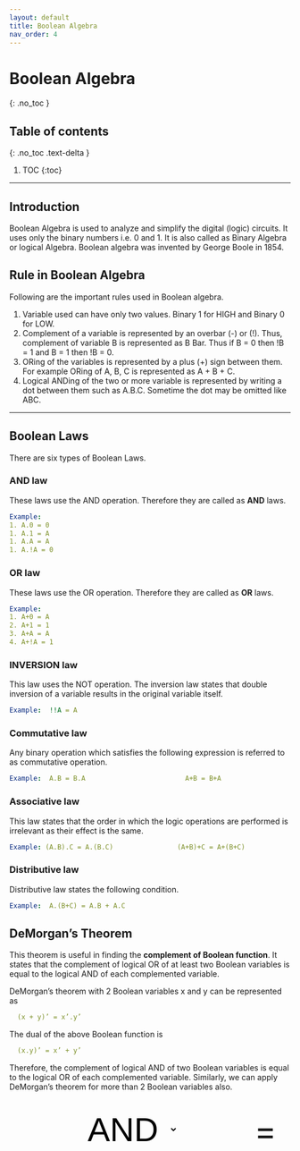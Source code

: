 ```yaml
---
layout: default
title: Boolean Algebra
nav_order: 4
---
```


# Boolean Algebra
{: .no_toc }


## Table of contents
{: .no_toc .text-delta }

1. TOC
{:toc}

---



## Introduction


Boolean Algebra is used to analyze and simplify the digital (logic) circuits. 
It uses only the binary numbers i.e. 0 and 1. 
It is also called as Binary Algebra or logical Algebra. 
Boolean algebra was invented by George Boole in 1854.



## Rule in Boolean Algebra
Following are the important rules used in Boolean algebra.

1. Variable used can have only two values. Binary 1 for HIGH and Binary 0 for LOW.
1. Complement of a variable is represented by an overbar (-) or (!). Thus, complement of variable B is represented as B Bar. Thus if B = 0 then !B  = 1 and B = 1 then !B  = 0.
1. ORing of the variables is represented by a plus (+) sign between them. For example ORing of A, B, C is represented as A + B + C.
1. Logical ANDing of the two or more variable is represented by writing a dot between them such as A.B.C. Sometime the dot may be omitted like ABC.
   
---

## Boolean Laws

There are six types of Boolean Laws.

### AND law

These laws use the AND operation. Therefore they are called as **AND** laws.
```yaml
Example:  
1. A.0 = 0
1. A.1 = A
1. A.A = A
1. A.!A = 0
```

### OR law

These laws use the OR operation. Therefore they are called as **OR** laws.
```yaml
Example:  
1. A+0 = A
2. A+1 = 1
3. A+A = A
4. A+!A = 1
```

### INVERSION law

This law uses the NOT operation. The inversion law states that double inversion of a variable results in the original variable itself.

```yaml
Example:  !!A = A
```




### Commutative law

Any binary operation which satisfies the following expression is referred to as commutative operation.
```yaml
Example:  A.B = B.A                         A+B = B+A
```


### Associative law

This law states that the order in which the logic operations are performed is irrelevant as their effect is the same.

```yaml
Example: (A.B).C = A.(B.C)                (A+B)+C = A+(B+C)
```

### Distributive law

Distributive law states the following condition.
```yaml
Example:  A.(B+C) = A.B + A.C

```


## DeMorgan’s Theorem
This theorem is useful in finding the **complement of Boolean function**. It states that the complement of logical OR of at least two Boolean variables is equal to the logical AND of each complemented variable.

DeMorgan’s theorem with 2 Boolean variables x and y can be represented as
```yaml
  (x + y)’ = x’.y’
```
The dual of the above Boolean function is
```yaml
  (x.y)’ = x’ + y’
```
Therefore, the complement of logical AND of two Boolean variables is equal to the logical OR of each complemented variable. Similarly, we can apply DeMorgan’s theorem for more than 2 Boolean variables also.


<div id="boolean">
<div id="0_bool" class="switch" onClick="toggle_switch(0);"></div> 
<select id="operator" onChange="show_result();">
<option value="AND">AND</option>
<option value="OR"> OR</option>
<option value="EOR">EOR</option>
<option value="NOT">NOT</option>
</select> 
<div id="1_bool" class="switch" onClick="toggle_switch(1);"></div> <div style="float: left; font-size: 60px; margin: 20px"> = </div> 
<div id="result" class="bulb"></div>
</div>

---


<style>
#boolean	{width: 585px; margin: auto;}
#too_big	{display: none; font-style: italic; clear: left}
#operator	{display: inline; width: 185px; float: left; background: transparent; border: 0; font-size: 60px; text-align: center; margin: 20px}
.bulb		{float: left; background-image:url(../assets/images/bulb_off.png); width: 60px; height: 100px; margin: 5px}
.switch		{float: left; background-image:url(../assets/images/switch_off.png); width: 87px; height: 90px; margin: 10px 5px 0px 5px}
@media screen and (max-width: 600px) {
	#boolean	{display: none}
	#too_big	{display: block}
}
</style>
